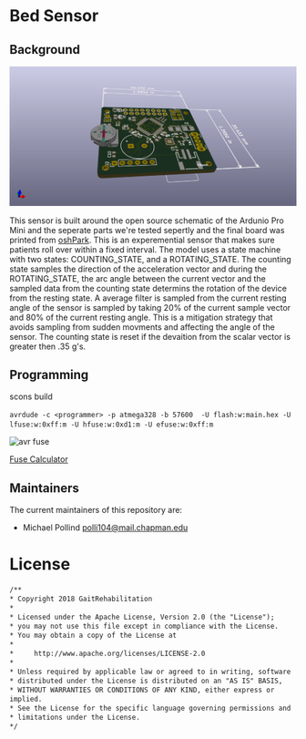 # Bed Sensor

## Background

![bed sensor](./bed_sensor_3d.png)

This sensor is built around the open source schematic of the Ardunio Pro Mini and the seperate parts we're tested sepertly and the final board was printed from [oshPark](https://oshpark.com/). This is an experemential sensor that makes sure patients roll over within a fixed interval. The model uses a state machine with two states: COUNTING_STATE, and a ROTATING_STATE. The counting state samples the direction of the acceleration vector and during the ROTATING_STATE, the arc angle between the current vector and the sampled data from the counting state determins the rotation of the device from the resting state. A average filter is sampled from the current resting angle of the sensor is sampled by taking 20% of the current sample vector and 80% of the current resting angle. This is a mitigation strategy that avoids sampling from sudden movments and affecting the angle of the sensor. The counting state is reset if the devaition from the scalar vector is greater then .35 g's.  

## Programming

scons build 

```avrdude -c <programmer> -p atmega328 -b 57600  -U flash:w:main.hex -U lfuse:w:0xff:m -U hfuse:w:0xd1:m -U efuse:w:0xff:m```

![avr fuse](./fuse_bits.png)

[Fuse Calculator](http://eleccelerator.com/fusecalc/fusecalc.php?chip=atmega328p)


## Maintainers

The current maintainers of this repository are:

* Michael Pollind <polli104@mail.chapman.edu>


# License

```
/**
* Copyright 2018 GaitRehabilitation
*
* Licensed under the Apache License, Version 2.0 (the "License");
* you may not use this file except in compliance with the License.
* You may obtain a copy of the License at
*
*     http://www.apache.org/licenses/LICENSE-2.0
*
* Unless required by applicable law or agreed to in writing, software
* distributed under the License is distributed on an "AS IS" BASIS,
* WITHOUT WARRANTIES OR CONDITIONS OF ANY KIND, either express or implied.
* See the License for the specific language governing permissions and
* limitations under the License.
*/

```
